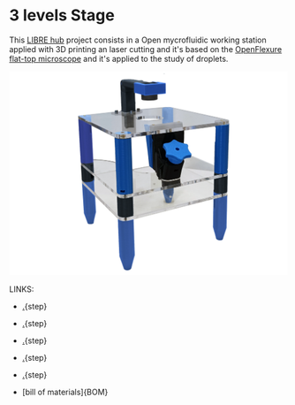 # 3 levels Stage

This  <a href="https://librehub.github.io/" target="_blank">LIBRE hub</a> project consists in a Open mycrofluidic working station applied with 3D printing an laser cutting and it's based on the <a href="https://rwb27.gitlab.io/openflexure-flat-top-microscope/" target="_blank">OpenFlexure flat-top microscope</a> and it's applied to the study of droplets.


![](images/threelevelss.png)



LINKS:

* [.](printing.md){step} 

* [.](testpage1.md){step}

* [.](testpage2.md){step}

* [.](electronics.md){step}

* [.](code.md){step}

* [bill of materials]{BOM}